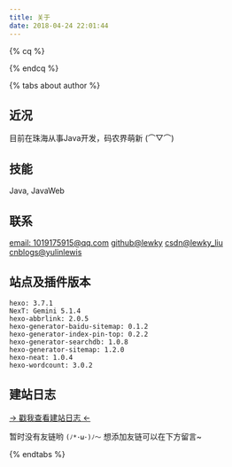 ```yaml
---
title: 关于
date: 2018-04-24 22:01:44
---
```


{% cq %}
<!-- 站点运行时间 -->
<div id="days"></div>
{% endcq %}

{% tabs about author %}
<!-- tab 博主相关@user -->
## 近况

目前在珠海从事Java开发，码农界萌新 (⌒▽⌒)

## 技能

Java, JavaWeb

## 联系

<a href="javascript:void(0);">email: 1019175915@qq.com</a>
<a href="https://github.com/lewky">github@lewky</a>
<a href="https://blog.csdn.net/lewky_liu">csdn@lewky_liu</a>
<a href="http://www.cnblogs.com/yulinlewis">cnblogs@yulinlewis</a>

<!-- endtab -->
<!-- tab 站点相关@home -->
## 站点及插件版本

	hexo: 3.7.1
	NexT: Gemini 5.1.4
	hexo-abbrlink: 2.0.5
	hexo-generator-baidu-sitemap: 0.1.2
	hexo-generator-index-pin-top: 0.2.2
	hexo-generator-searchdb: 1.0.8
	hexo-generator-sitemap: 1.2.0
	hexo-neat: 1.0.4
	hexo-wordcount: 3.0.2

## 建站日志

<a href="/posts/e62c38c4.html">→ 戳我查看建站日志 ←</a>

<!-- endtab -->
<!-- tab ️🌱 友情链接 -->
暂时没有友链哟 `(ﾉ*･ω･)ﾉ～`
想添加友链可以在下方留言~
<!-- endtab -->
{% endtabs %}

<script>
/* 侧边栏的站点运行时间 */
function show_date_time(){
	window.setTimeout("show_date_time()", 1000);
	/* 请修改这里的起始时间 */
	BirthDay=new Date("04/24/2018 15:00:00");
	today=new Date();
	timeold=(today.getTime()-BirthDay.getTime());
	sectimeold=timeold/1000
	secondsold=Math.floor(sectimeold);
	msPerDay=24*60*60*1000
	e_daysold=timeold/msPerDay
	daysold=Math.floor(e_daysold);
	e_hrsold=(e_daysold-daysold)*24;
	hrsold=setzero(Math.floor(e_hrsold));
	e_minsold=(e_hrsold-hrsold)*60;
	minsold=setzero(Math.floor((e_hrsold-hrsold)*60));
	seconds=setzero(Math.floor((e_minsold-minsold)*60));
	document.getElementById('days').innerHTML="本站已运行"+daysold+"天"+hrsold+"小时"+minsold+"分"+seconds+"秒";
}
function setzero(i){
	if (i<10) {
		i="0" + i;
	}
	return i;
}
show_date_time();
</script>